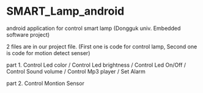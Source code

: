 # SMART_Lamp_android
android application for control smart lamp (Dongguk univ. Embedded software project)

2 files are in our project file. (First one is code for control lamp, Second one is code for motion detect senser)

part 1.
  Control Led color /
  Control Led brightness /
  Control Led On/Off /
  Control Sound volume /
  Control Mp3 player /
  Set Alarm
  
part 2.
  Control Montion Sensor
